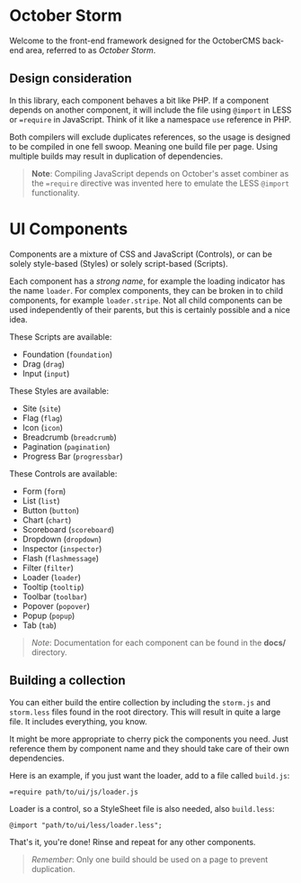# October Storm

Welcome to the front-end framework designed for the OctoberCMS back-end area, referred to as *October Storm*.

## Design consideration

In this library, each component behaves a bit like PHP. If a component depends on another component, it will include the file using `@import` in LESS or `=require` in JavaScript. Think of it like a namespace `use` reference in PHP.

Both compilers will exclude duplicates references, so the usage is designed to be compiled in one fell swoop. Meaning one build file per page. Using multiple builds may result in duplication of dependencies.

> **Note**: Compiling JavaScript depends on October's asset combiner as the `=require` directive was invented here to emulate the LESS `@import` functionality.

# UI Components

Components are a mixture of CSS and JavaScript (Controls), or can be solely style-based (Styles) or solely script-based (Scripts).

Each component has a *strong name*, for example the loading indicator has the name `loader`. For complex components, they can be broken in to child components, for example `loader.stripe`. Not all child components can be used independently of their parents, but this is certainly possible and a nice idea.

These Scripts are available:

- Foundation (`foundation`)
- Drag (`drag`)
- Input (`input`)

These Styles are available:

- Site (`site`)
- Flag (`flag`)
- Icon (`icon`)
- Breadcrumb (`breadcrumb`)
- Pagination (`pagination`)
- Progress Bar (`progressbar`)

These Controls are available:

- Form (`form`)
- List (`list`)
- Button (`button`)
- Chart (`chart`)
- Scoreboard (`scoreboard`)
- Dropdown (`dropdown`)
- Inspector (`inspector`)
- Flash (`flashmessage`)
- Filter (`filter`)
- Loader (`loader`)
- Tooltip (`tooltip`)
- Toolbar (`toolbar`)
- Popover (`popover`)
- Popup (`popup`)
- Tab (`tab`)

> *Note*: Documentation for each component can be found in the **docs/** directory.

## Building a collection

You can either build the entire collection by including the `storm.js` and `storm.less` files found in the root directory. This will result in quite a large file. It includes everything, you know.

It might be more appropriate to cherry pick the components you need. Just reference them by component name and they should take care of their own dependencies.

Here is an example, if you just want the loader, add to a file called `build.js`:

    =require path/to/ui/js/loader.js

Loader is a control, so a StyleSheet file is also needed, also `build.less`:

    @import "path/to/ui/less/loader.less";

That's it, you're done! Rinse and repeat for any other components.

> *Remember*: Only one build should be used on a page to prevent duplication.